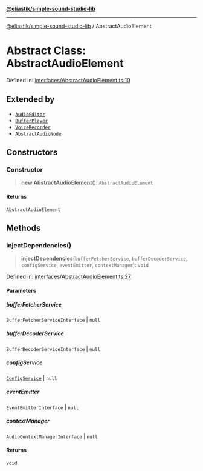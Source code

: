[**@eliastik/simple-sound-studio-lib**](../README.md)

***

[@eliastik/simple-sound-studio-lib](../README.md) / AbstractAudioElement

# Abstract Class: AbstractAudioElement

Defined in: [interfaces/AbstractAudioElement.ts:10](https://github.com/Eliastik/simple-sound-studio-lib/blob/60b9836d136e9d592a3776074f50f23331ab09fc/lib/interfaces/AbstractAudioElement.ts#L10)

## Extended by

- [`AudioEditor`](AudioEditor.md)
- [`BufferPlayer`](BufferPlayer.md)
- [`VoiceRecorder`](VoiceRecorder.md)
- [`AbstractAudioNode`](AbstractAudioNode.md)

## Constructors

### Constructor

> **new AbstractAudioElement**(): `AbstractAudioElement`

#### Returns

`AbstractAudioElement`

## Methods

### injectDependencies()

> **injectDependencies**(`bufferFetcherService`, `bufferDecoderService`, `configService`, `eventEmitter`, `contextManager`): `void`

Defined in: [interfaces/AbstractAudioElement.ts:27](https://github.com/Eliastik/simple-sound-studio-lib/blob/60b9836d136e9d592a3776074f50f23331ab09fc/lib/interfaces/AbstractAudioElement.ts#L27)

#### Parameters

##### bufferFetcherService

`BufferFetcherServiceInterface` | `null`

##### bufferDecoderService

`BufferDecoderServiceInterface` | `null`

##### configService

[`ConfigService`](../interfaces/ConfigService.md) | `null`

##### eventEmitter

`EventEmitterInterface` | `null`

##### contextManager

`AudioContextManagerInterface` | `null`

#### Returns

`void`
